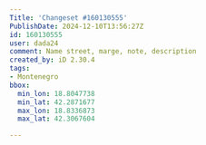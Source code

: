 ```yaml
---
Title: 'Changeset #160130555'
PublishDate: 2024-12-10T13:56:27Z
id: 160130555
user: dada24
comment: Name street, marge, note, description
created_by: iD 2.30.4
tags:
- Montenegro
bbox:
  min_lon: 18.8047738
  min_lat: 42.2871677
  max_lon: 18.8336873
  max_lat: 42.3067604

---
```

